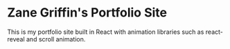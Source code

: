 # Zane Griffin's Portfolio Site

This is my portfolio site built in React with animation libraries such as react-reveal and scroll animation.